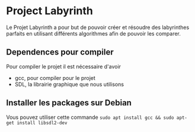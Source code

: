 # Project Labyrinth

Le Projet Labyrinth a pour but de pouvoir créer et résoudre des labyrinthes parfaits en utilisant différents algorithmes afin de pouvoir les comparer.

## Dependences pour compiler
Pour compiler le projet il est nécessaire d'avoir
- gcc, pour compiler pour le projet
- SDL, la librairie graphique que nous utilisons

## Installer les packages sur Debian
Vous pouvez utiliser cette commande
````sudo apt install gcc && sudo apt-get install libsdl2-dev````
